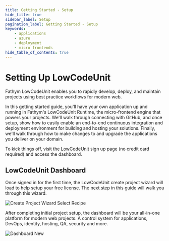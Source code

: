 ```yaml
---
title: Getting Started - Setup
hide_title: true
sidebar_label: Setup
pagination_label: Getting Started - Setup
keywords:
    - applications
    - azure
    - deployment
    - micro frontends
hide_table_of_contents: true
---
```


# Setting Up LowCodeUnit

Fathym LowCodeUnit enables you to rapidly develop, deploy, and maintain projects using best practice workflows for modern web.

In this getting started guide, you'll have your own application up and running in Fathym's LowCodeUnit Runtime, the micro-frontend engine that powers your projects.  We'll walk through connecting with GitHub, and once setup, show how to easily enable an end-to-end continuous integration and deployment environment for building and hosting your solutions.  Finally, we'll walk through how to make changes to and upgrade the applications you deliver on your domain.  

To kick things off, visit the [LowCodeUnit](https://www.lowcodeunit.com/dashboard/create-project) sign up page (no credit card required) and access the dashboard.

## LowCodeUnit Dashboard

Once signed in for the first time, the LowCodeUnit create project wizard will load to help setup your free license.  The [next step](create-first-project) in this guide will walk you through this wizard.

![Create Project Wizard Select Recipe](/img/screenshots/create-project-wizard-select-recipe.png)

After completing initial project setup, the dashboard will be your all-in-one platform for modern web projects. A control system for applications, DevOps, identity, hosting, QA, security and more.

![Dashboard New](/img/screenshots/dashboard-new.png)
